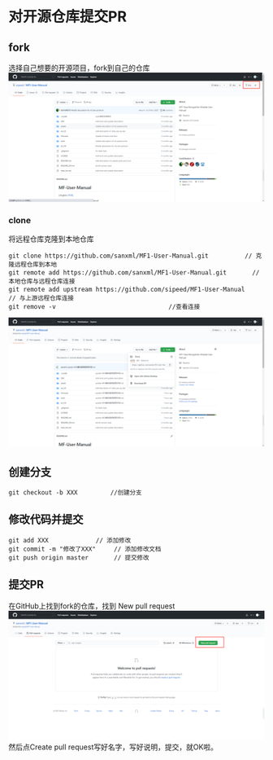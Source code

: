 # 对开源仓库提交PR

## fork

选择自己想要的开源项目，fork到自己的仓库
![fork](./assets/fork.png)

### clone

将远程仓库克隆到本地仓库

``` shell
git clone https://github.com/sanxml/MF1-User-Manual.git          // 克隆远程仓库到本地
git remote add https://github.com/sanxml/MF1-User-Manual.git       // 本地仓库与远程仓库连接
git remote add upstream https://github.com/sipeed/MF1-User-Manual    // 与上游远程仓库连接
git remove -v                               //查看连接
```

![clone](./assets/clone.png)

## 创建分支

``` shell
git checkout -b XXX         //创建分支
```

## 修改代码并提交

``` shell
git add XXX             // 添加修改
git commit -m "修改了XXX"     // 添加修改文档
git push origin master       // 提交修改
```

## 提交PR

在GitHub上找到fork的仓库，找到 New pull request
![clone](./assets/new_pull_request.png)
然后点Create pull request写好名字，写好说明，提交，就OK啦。